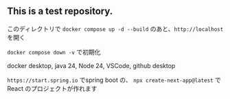## This is a test repository.

このディレクトリで
`docker compose up -d --build`
のあと、`http://localhost`を開く

`docker compose down -v` で初期化

docker desktop, java 24, Node 24, VSCode, github desktop

`https://start.spring.io` でspring boot の、
`npx create-next-app@latest` でReact のプロジェクトが作れます
